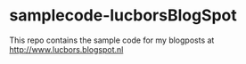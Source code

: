 samplecode-lucborsBlogSpot
==========================

This repo contains the sample code for my blogposts at http://www.lucbors.blogspot.nl
